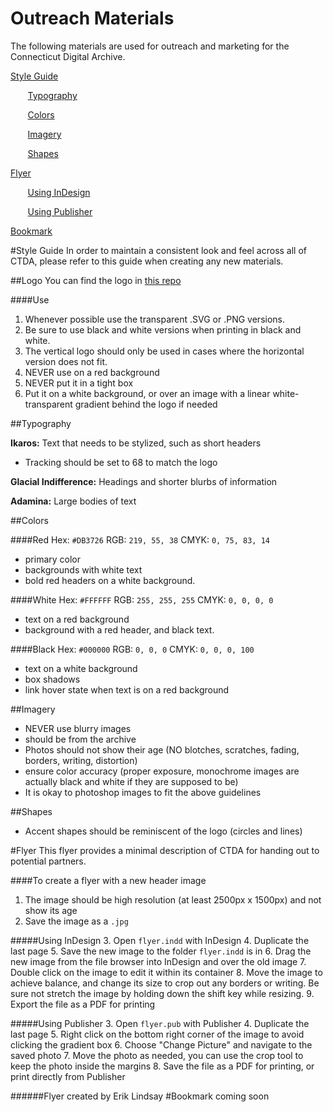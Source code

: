 # Outreach Materials
The following materials are used for outreach and marketing for the Connecticut Digital Archive.

[Style Guide](#Style-Guide)

&nbsp;&nbsp;&nbsp;&nbsp;&nbsp;&nbsp; [Typography](#Typography)

&nbsp;&nbsp;&nbsp;&nbsp;&nbsp;&nbsp; [Colors](#Colors)

&nbsp;&nbsp;&nbsp;&nbsp;&nbsp;&nbsp; [Imagery](#Imagery)

&nbsp;&nbsp;&nbsp;&nbsp;&nbsp;&nbsp; [Shapes](#Shapes)

[Flyer](#Flyer) 

&nbsp;&nbsp;&nbsp;&nbsp;&nbsp;&nbsp; [Using InDesign](#Using-InDesign)

&nbsp;&nbsp;&nbsp;&nbsp;&nbsp;&nbsp; [Using Publisher](#Using-Publisher)

[Bookmark](#Bookmark)


#<a name="Style-Guide"></a>Style Guide
In order to maintain a consistent look and feel across all of CTDA, please refer to this guide when creating any new materials. 

##Logo
You can find the logo in [this repo](https://github.com/CTDA/logo_designs)

####Use
 1. Whenever possible use the transparent .SVG or .PNG versions. 
 2. Be sure to use black and white versions when printing in black and white.
 3. The vertical logo should only be used in cases where the horizontal version does not fit.
 4. NEVER use on a red background
 5. NEVER put it in a tight box
 6. Put it on a white background, or over an image with a linear white-transparent gradient behind the logo if needed
 
    
    


##<a name="Typography"></a>Typography

 **Ikaros:** Text that needs to be stylized, such as short headers
  - Tracking should be set to 68 to match the logo

**Glacial Indifference:** Headings and shorter blurbs of information
 
**Adamina:** Large bodies of text

##<a name="Colors"></a>Colors

####Red
Hex: `#DB3726`
RGB: `219, 55, 38`
CMYK: `0, 75, 83, 14`

- primary color
- backgrounds with white text
- bold red headers on a white background.

####White
Hex: `#FFFFFF`
RGB: `255, 255, 255`
CMYK: `0, 0, 0, 0`

-  text on a red background
- background with a red header, and black text. 

####Black
Hex: `#000000`
RGB: `0, 0, 0`
CMYK: `0, 0, 0, 100`

- text on a white background
- box shadows
- link hover state when text is on a red background

##<a name="Imagery"></a>Imagery
- NEVER use blurry images
- should be from the archive
- Photos should not show their age (NO blotches, scratches, fading, borders, writing, distortion)
- ensure color accuracy (proper exposure, monochrome images are actually black and white if they are supposed to be)
- It is okay to photoshop images to fit the above guidelines

##<a name="Shapes"></a>Shapes
- Accent shapes should be reminiscent of the logo (circles and lines)

#<a name="Flyer"></a>Flyer
This flyer provides a minimal description of CTDA for handing out to potential partners. 

####To create a flyer with a new header image

 1. The image should be high resolution (at least 2500px x 1500px) and not show its age
 2. Save the image as a `.jpg`

#####<a name="Using-InDesign"></a>Using InDesign
 3. Open `flyer.indd` with InDesign
 4. Duplicate the last page
 5. Save the new image to the folder `flyer.indd` is in
 6. Drag the new image from the file browser into InDesign and over the old image
 7. Double click on the image to edit it within its container
 8. Move the image to achieve balance, and change its size to crop out any borders or writing. Be sure not stretch the image by holding down the shift key while resizing. 
 9. Export the file as a PDF for printing
 
#####<a name="Using-Publisher"></a>Using Publisher
 3. Open `flyer.pub` with Publisher
 4. Duplicate the last page
 5. Right click on the bottom right corner of the image to avoid clicking the gradient box
 6. Choose "Change Picture" and navigate to the saved photo
 7. Move the photo as needed, you can use the crop tool to keep the photo inside the margins
 8. Save the file as a PDF for printing, or print directly from Publisher

######Flyer created by Erik Lindsay
#<a name="Bookmark"></a>Bookmark
coming soon
